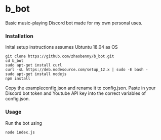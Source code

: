 # b_bot
Basic music-playing Discord bot made for my own personal uses.
###  Installation
Inital setup instructions assumes Ubtuntu 18.04 as OS
```
git clone https://github.com/zhaobenny/b_bot.git
cd b_bot
sudo apt-get install curl
curl -sL https://deb.nodesource.com/setup_12.x | sudo -E bash -
sudo apt-get install nodejs
npm install
```
Copy the exampleconfig.json and rename it to config.json. Paste in your Discord bot token and Youtube API key into the correct variables of config.json.
### Usage
Run the bot using
```
node index.js
```